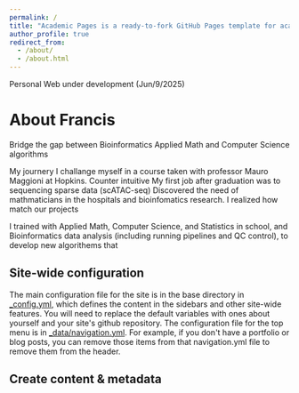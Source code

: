 ```yaml
---
permalink: /
title: "Academic Pages is a ready-to-fork GitHub Pages template for academic personal websites"
author_profile: true
redirect_from: 
  - /about/
  - /about.html
---
```


Personal Web under development (Jun/9/2025)

About Francis
======
Bridge the gap between Bioinformatics Applied Math and Computer Science algorithms

My journery
I challange myself in a course taken with professor Mauro Maggioni at Hopkins. 
Counter intuitive
My first job after graduation was to sequencing sparse data (scATAC-seq)
Discovered the need of mathmaticians in the hospitals and bioinfomatics research.
I realized how match our projects 

I trained with Applied Math, Computer Science, and Statistics in school, and Bioinformatics data analysis (including running pipelines and QC control), to develop new algorithems that 






Site-wide configuration
------
The main configuration file for the site is in the base directory in [_config.yml](https://github.com/academicpages/academicpages.github.io/blob/master/_config.yml), which defines the content in the sidebars and other site-wide features. You will need to replace the default variables with ones about yourself and your site's github repository. The configuration file for the top menu is in [_data/navigation.yml](https://github.com/academicpages/academicpages.github.io/blob/master/_data/navigation.yml). For example, if you don't have a portfolio or blog posts, you can remove those items from that navigation.yml file to remove them from the header. 

Create content & metadata
------


